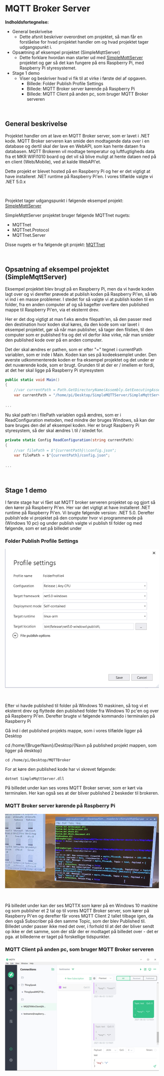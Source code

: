 # MQTT Broker Server

**Indholdsfortegnelse:**

* General beskrivelse
  * Dette afsnit beskriver overordnet om projektet, så man får en forståelse for hvad projektet handler om og hvad projektet tager udgangspunkt i.
* Opsætning af eksempel projektet (SimpleMqttServer)
  * Dette forklare hvordan man starter ud med [SimpleMqttServer](https://github.com/SeppPenner/SimpleMqttServer) projektet og gør så det kan fungere på ens Raspberry Pi, med Raspberry Pi styresystemet.
* Stage 1 demo
  * Viser og beskriver hvad vi fik til at virke i første del af opgaven.
  	* Billede: Folder Publish Profile Settings
  	* Billede: MQTT Broker server kørende på Raspberry Pi
  	* Billede: MQTT Client på anden pc, som bruger MQTT Broker serveren

&nbsp;&nbsp;

## General beskrivelse
Projektet handler om at lave en MQTT Broker server, som er lavet i .NET kode. MQTT Broker serveren kan smide den modtagende data over i en database og dertil skal der lave en WebAPI, som kan hente dataen fra databasen.
MQTT Brokeren vil modtage temperatur og luftfugtigheds data fra et MKR WIFI1010 board og det vil så blive muligt at hente dataen ned på en client (Web/Mobile), ved at kalde WebAPI'et.

Dette projekt er blevet hosted på en Raspberry Pi og her er det vigtigt at have installeret .NET runtime på Raspberry Pi'en. I vores tilfælde valgte vi .NET 5.0.x

&nbsp;

Projektet tager udgangspunkt i følgende eksempel projekt: [SimpleMqttServer](https://github.com/SeppPenner/SimpleMqttServer)

SimpleMqttServer projektet bruger følgende MQTTnet nugets:
* MQTTnet
* MQTTnet.Protocol
* MQTTnet.Server

Disse nugets er fra følgende git projekt: [MQTTnet](https://github.com/chkr1011/MQTTnet)

&nbsp;

## Opsætning af eksempel projektet (SimpleMqttServer)

Eksempel projektet blev brugt på en Raspberry Pi, men da vi havde koden lagt over og vi derefter prøvede at publish koden på Raspberry Pi'en, så løb vi ind i en masse problemer.
I stedet for så valgte vi at publish koden til en folder, fra en anden computer af og så bagefter overføre den published mappe til Raspberry Pi'en, via et eksternt drev.

Her er det dog vigtigt at man f.eks ændre filepath'en, så den passer med den destination hvor koden skal køres, da den kode som var lavet i eksempel projektet, gør så når man publisher, så tager den filstien, til den computer som er published fra og det vil derfor ikke virke, når man smider den published kode over på en anden computer.

Det der skal ændres er pathen, som er efter "=" tegnet i currentPath variablen, som er inde i Main. Koden kan ses på kodeeksemplet under.
Den øverste udkommenterede koden er fra eksempel projektet og det under er det nuværende kode, som er brugt.
Grunden til at der er / imellem er fordi, at det her skal ligge på Raspberry Pi styresystem

```csharp
public static void Main()
{
	//var currentPath = Path.GetDirectoryName(Assembly.GetExecutingAssembly().Location);
	var currentPath = "/home/pi/Desktop/SimpleMQTTServer/SimpleMqttServer-master/src/SimpleMqttServer";

...
```

Nu skal path'en i filePath variablen også ændres, som er i ReadConfiguration metoden, med mindre der bruges Windows, så kan der bare bruges den del af eksempel koden.
Her er brugt Raspberry Pi styresystem, så der skal ændres \\ til / istedet for.

```csharp
private static Config ReadConfiguration(string currentPath)
{
	//var filePath = $"{currentPath}\\config.json";
	var filePath = $"{currentPath}/config.json";

...
```

&nbsp;

## Stage 1 demo

I første stage har vi fået sat MQTT broker serveren projektet op og gjort så den kører på Raspberry Pi'en.
Her var det vigtigt at have installeret .NET runtime på Raspberry Pi'en. Vi brugte følgende version: .NET 5.0.
Derefter publish'ede vi projektet på den computer hvor vi programmerede på (Windows 10 pc) og under publish valgte vi publish til folder og med følgende, som er set på billedet under

### Folder Publish Profile Settings
![](readmeImages/folderPublishScreenshot.png)

&nbsp;

Efter vi havde published til folder på Windows 10 maskinen, så tog vi et eksternt drev og flyttede den published folder fra Windows 10 pc'en og over på Raspberry Pi'en.
Derefter brugte vi følgende kommando i terminalen på Raspberry Pi

Gå ind i det published projekts mappe, som i vores tilfælde ligger på Desktop

cd /home/{BrugerNavn}/Desktop/{Navn på published projekt mappen, som ligger på desktop}
```shell
cd /home/pi/Desktop/MQTTBroker
```

For at køre den published kode har vi skrevet følgende:
```shell
dotnet SimpleMqttServer.dll
```

På billedet under kan ses vores MQTT Broker server, som er kørt via terminalen.
Her kan også ses at der bliver published 2 beskeder til brokeren.

### MQTT Broker server kørende på Raspberry Pi
![](readmeImages/screenshotMQTT2.jpg)

&nbsp;

På billedet under kan der ses MQTTX som kører på en Windows 10 maskine og som publisher et 2 tal op til vores MQTT Broker server, som kører på Raspberry Pi'en og derefter får vores MQTT Client 2 tallet tilbage igen, da den også Subscriber på den samme Topic, som der blev Published til.
Billedet under passer ikke med det over, i forhold til at det der bliver sendt op ikke er det samme, som der står der er modtaget på billedet over - det er pga. at billederne er taget på forskellige tidspunkter.

### MQTT Client på anden pc, som bruger MQTT Broker serveren
![](readmeImages/screenshotMQTT.png)
